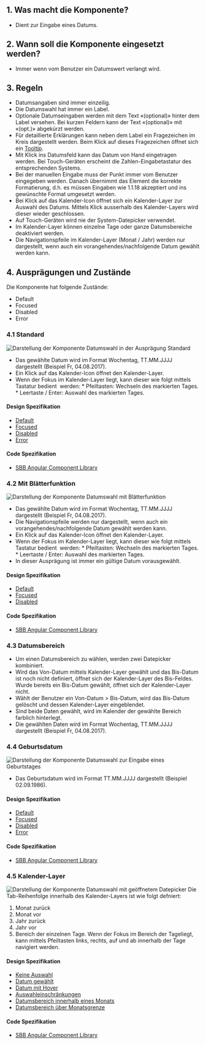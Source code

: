 ## 1. Was macht die Komponente?
* Dient zur Eingabe eines Datums.

## 2. Wann soll die Komponente eingesetzt werden? 
* Immer wenn vom Benutzer ein Datumswert verlangt wird.

## 3. Regeln
* Datumsangaben sind immer einzeilig.
* Die Datumswahl hat immer ein Label.
* Optionale Datumseingaben werden mit dem Text «(optional)» hinter dem Label versehen. Bei kurzen Feldern kann der Text «(optional)» mit «(opt.)» abgekürzt werden.
* Für detaillierte Erklärungen kann neben dem Label ein Fragezeichen im Kreis dargestellt werden. Beim Klick auf dieses Fragezeichen öffnet sich ein [Tooltip](https://digital.sbb.ch/de/components/tooltip).
* Mit Klick ins Datumsfeld kann das Datum von Hand eingetragen werden. Bei Touch-Geräten erscheint die Zahlen-Eingabetastatur des entsprechenden Systems.
* Bei der manuellen Eingabe muss der Punkt immer vom Benutzer eingegeben werden. Danach übernimmt das Element die korrekte Formatierung, d.h. es müssen Eingaben wie 1.1.18 akzeptiert und ins gewünschte Format umgesetzt werden.
* Bei Klick auf das Kalender-Icon öffnet sich ein Kalender-Layer zur Auswahl des Datums. Mittels Klick ausserhalb des Kalender-Layers wird dieser wieder geschlossen.
* Auf Touch-Geräten wird nie der System-Datepicker verwendet.
* Im Kalender-Layer können einzelne Tage oder ganze Datumsbereiche deaktiviert werden.
* Die Navigationspfeile im Kalender-Layer (Monat / Jahr) werden nur dargestellt, wenn auch ein vorangehendes/nachfolgende Datum gewählt werden kann.

## 4. Ausprägungen und Zustände 
Die Komponente hat folgende Zustände:
* Default
* Focused
* Disabled
* Error

### 4.1 Standard
![Darstellung der Komponente Datumswahl in der Ausprägung Standard](https://raw.githubusercontent.com/sbb-design-systems/sbb-design-system/master/website/components/datepicker/images/datepicker_default.png 'class: image')
* Das gewählte Datum wird im Format Wochentag, TT.MM.JJJJ dargestellt (Beispiel Fr, 04.08.2017).
* Ein Klick auf das Kalender-Icon öffnet den Kalender-Layer.
* Wenn der Fokus im Kalender-Layer liegt, kann dieser wie folgt mittels Tastatur bedient  werden:
        * Pfeiltasten: Wechseln des markierten Tages.
        * Leertaste / Enter: Auswahl des markierten Tages.

#### Design Spezifikation
* [Default](https://sbb.invisionapp.com/d/main#/console/15744722/327605628/inspect)
* [Focused](https://sbb.invisionapp.com/d/main#/console/15744722/327605629/inspect)
* [Disabled](https://sbb.invisionapp.com/d/main#/console/15744722/327605630/inspect)
* [Error](https://sbb.invisionapp.com/d/main#/console/15744722/377703710/inspect)

#### Code Spezifikation
* [SBB Angular Component Library](https://sbb-angular.app.sbb.ch/latest/public/components/datepicker)

### 4.2 Mit Blätterfunktion
![Darstellung der Komponente Datumswahl mit Blätterfunktion](https://raw.githubusercontent.com/sbb-design-systems/sbb-design-system/master/website/components/datepicker/images/datepicker_pageable.png 'class: image')
* Das gewählte Datum wird im Format Wochentag, TT.MM.JJJJ dargestellt (Beispiel Fr, 04.08.2017).
* Die Navigationspfeile werden nur dargestellt, wenn auch ein vorangehendes/nachfolgende Datum gewählt werden kann.
* Ein Klick auf das Kalender-Icon öffnet den Kalender-Layer.
* Wenn der Fokus im Kalender-Layer liegt, kann dieser wie folgt mittels Tastatur bedient  werden:
        * Pfeiltasten: Wechseln des markierten Tages.
        * Leertaste / Enter: Auswahl des markierten Tages.
* In dieser Ausprägung ist immer ein gültige Datum vorausgewählt.

#### Design Spezifikation
* [Default](https://sbb.invisionapp.com/d/main#/console/15744722/327605631/inspect)
* [Focused](https://sbb.invisionapp.com/d/main#/console/15744722/327605632/inspect)
* [Disabled](https://sbb.invisionapp.com/d/main#/console/15744722/327605633/inspect)

#### Code Spezifikation
* [SBB Angular Component Library](https://sbb-angular.app.sbb.ch/latest/public/components/datepicker)

### 4.3 Datumsbereich
* Um einen Datumsbereich zu wählen, werden zwei Datepicker kombiniert.
* Wird das Von-Datum mittels Kalender-Layer gewählt und das Bis-Datum ist noch nicht definiert, öffnet sich der Kalender-Layer des Bis-Feldes. Wurde bereits ein Bis-Datum gewählt, öffnet sich der Kalender-Layer nicht.
* Wählt der Benutzer ein Von-Datum > Bis-Datum, wird das Bis-Datum gelöscht und dessen Kalender-Layer eingeblendet.
* Sind beide Daten gewählt, wird im Kalender der gewählte Bereich farblich hinterlegt.
* Die gewählten Daten wird im Format Wochentag, TT.MM.JJJJ dargestellt (Beispiel Fr, 04.08.2017).

### 4.4 Geburtsdatum
![Darstellung der Komponente Datumswahl zur Eingabe eines Geburtstages](https://raw.githubusercontent.com/sbb-design-systems/sbb-design-system/master/website/components/datepicker/images/datepicker_birthdate.png 'class: image')
* Das Geburtsdatum wird im Format TT.MM.JJJJ dargestellt (Beispiel 02.09.1986).

#### Design Spezifikation
* [Default](https://sbb.invisionapp.com/d/main#/console/15744722/327605634/inspect)
* [Focused](https://sbb.invisionapp.com/d/main#/console/15744722/327605635/inspect)
* [Disabled](https://sbb.invisionapp.com/d/main#/console/15744722/327605636/inspect)
* [Error](https://sbb.invisionapp.com/d/main#/console/15744722/377703711/inspect)

#### Code Spezifikation
* [SBB Angular Component Library](https://sbb-angular.app.sbb.ch/latest/public/components/datepicker)

### 4.5 Kalender-Layer
![Darstellung der Komponente Datumswahl mit geöffnetem Datepicker](https://raw.githubusercontent.com/sbb-design-systems/sbb-design-system/master/website/components/datepicker/images/datepicker_picker.png 'class: image')
Die Tab-Reihenfolge innerhalb des Kalender-Layers ist wie folgt
defniert:
1.  Monat zurück
2.  Monat vor
3.  Jahr zurück
4.  Jahr vor
5.  Bereich der einzelnen Tage. Wenn der Fokus im Bereich der Tageliegt, kann mittels Pfeiltasten links, rechts, auf und ab innerhalb der Tage navigiert werden.

#### Design Spezifikation
* [Keine Auswahl](https://sbb.invisionapp.com/d/main#/console/15744722/327605637/inspect)
* [Datum gewählt](https://sbb.invisionapp.com/d/main#/console/15744722/327605638/inspect)
* [Datum mit Hover](https://sbb.invisionapp.com/d/main#/console/15744722/327605639/inspect)
* [Auswahleinschränkungen](https://sbb.invisionapp.com/d/main#/console/15744722/327605640/inspect)
* [Datumsbereich innerhalb eines Monats](https://sbb.invisionapp.com/d/main#/console/15744722/327605641/inspect)
* [Datumsbereich über Monatsgrenze](https://sbb.invisionapp.com/d/main#/console/15744722/327605642/inspect)

#### Code Spezifikation
* [SBB Angular Component Library](https://sbb-angular.app.sbb.ch/latest/public/components/datepicker)